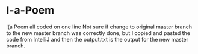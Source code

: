 # l-a-Poem
l(a Poem all coded on one line
Not sure if change to original master branch to the new master branch was correctly done, but I copied and pasted the code from IntelliJ and then the output.txt is the output for the new master branch. 
